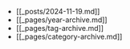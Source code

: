 - [[_posts/2024-11-19.md]]
- [[_pages/year-archive.md]]
- [[_pages/tag-archive.md]]
- [[_pages/category-archive.md]]